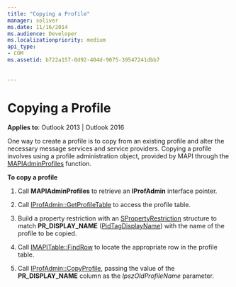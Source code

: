 ```yaml
---
title: "Copying a Profile"
manager: soliver
ms.date: 11/16/2014
ms.audience: Developer
ms.localizationpriority: medium
api_type:
- COM
ms.assetid: b722a157-0d92-404d-9075-39547241dbb7
 
 
---
```


# Copying a Profile

  
  
**Applies to**: Outlook 2013 | Outlook 2016 
  
One way to create a profile is to copy from an existing profile and alter the necessary message services and service providers. Copying a profile involves using a profile administration object, provided by MAPI through the [MAPIAdminProfiles](mapiadminprofiles.md) function. 
  
 **To copy a profile**
  
1. Call **MAPIAdminProfiles** to retrieve an **IProfAdmin** interface pointer. 
    
2. Call [IProfAdmin::GetProfileTable](iprofadmin-getprofiletable.md) to access the profile table. 
    
3. Build a property restriction with an [SPropertyRestriction](spropertyrestriction.md) structure to match **PR_DISPLAY_NAME** ([PidTagDisplayName](pidtagdisplayname-canonical-property.md)) with the name of the profile to be copied. 
    
4. Call [IMAPITable::FindRow](imapitable-findrow.md) to locate the appropriate row in the profile table. 
    
5. Call [IProfAdmin::CopyProfile](iprofadmin-copyprofile.md), passing the value of the **PR_DISPLAY_NAME** column as the  _lpszOldProfileName_ parameter. 
    

